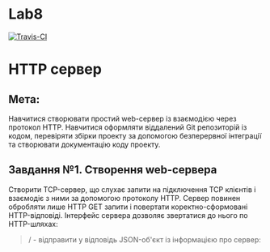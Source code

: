 # Lab8
[![Travis-CI][travis-badge]][travis-builds]

[travis-badge]: https://travis-ci.org/chumaknadya/Lab8.svg?branch=master
[travis-builds]: https://travis-ci.org/chumaknadya/Lab8/builds
# HTTP сервер
## Мета:
Навчитися створювати простий web-сервер із взаємодією через протокол HTTP. Навчитися оформляти віддалений Git репозиторій із кодом, перевіряти збірки проекту за допомогою безперервної інтеграції та створювати документацію коду проекту.
## Завдання №1. Створення web-сервера

Створити TCP-сервер, що слухає запити на підключення TCP клієнтів і взаємодіє з ними за допомогою протоколу HTTP. Сервер повинен обробляти лише HTTP GET запити і повертати коректно-сформовані HTTP-відповіді. Інтерфейс сервера дозволяє звертатися до нього по HTTP-шляхах:

   > / - відправити у відповідь JSON-об'єкт із інформацією про сервер:


